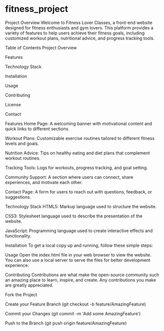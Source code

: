 # fitness_project
Project Overview
Welcome to Fitness Lover Classes, a front-end website designed for fitness enthusiasts and gym lovers. This platform provides a variety of features to help users achieve their fitness goals, including customized workout plans, nutritional advice, and progress tracking tools.

Table of Contents
Project Overview

Features

Technology Stack

Installation

Usage

Contributing

License

Contact

Features
Home Page: A welcoming banner with motivational content and quick links to different sections.

Workout Plans: Customizable exercise routines tailored to different fitness levels and goals.

Nutrition Advice: Tips on healthy eating and diet plans that complement workout routines.

Tracking Tools: Logs for workouts, progress tracking, and goal setting.

Community Support: A section where users can connect, share experiences, and motivate each other.

Contact Page: A form for users to reach out with questions, feedback, or suggestions.

Technology Stack
HTML5: Markup language used to structure the website.

CSS3: Stylesheet language used to describe the presentation of the website.

JavaScript: Programming language used to create interactive effects and functionality.

Installation
To get a local copy up and running, follow these simple steps:


Usage
Open the index.html file in your web browser to view the website. You can also use a local server to serve the files for better development experience.

Contributing
Contributions are what make the open-source community such an amazing place to learn, inspire, and create. Any contributions you make are greatly appreciated.

Fork the Project

Create your Feature Branch (git checkout -b feature/AmazingFeature)

Commit your Changes (git commit -m 'Add some AmazingFeature')

Push to the Branch (git push origin feature/AmazingFeature)

